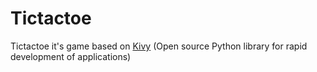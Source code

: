 Tictactoe
=========

Tictactoe it's game based on [Kivy](http://kivy.org "Kivy") (Open source Python library for rapid development of applications)
